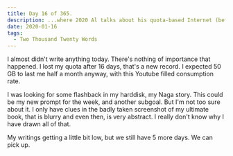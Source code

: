 ```yaml
---
title: Day 16 of 365.
description: ...where 2020 Al talks about his quota-based Internet (before he get his current Wi-Fi plan) and an old story about Naga (dragon).
date: 2020-01-16
tags:
  - Two Thousand Twenty Words
---
```

I almost didn't write anything today. There's nothing of importance that happened. I lost my quota after 16 days, that's a new record. I expected 50 GB to last me half a month anyway, with this Youtube filled consumption rate.

I was looking for some flashback in my harddisk, my Naga story. This could be my new prompt for the week, and another subgoal. But I'm not too sure about it. I only have clues in the badly taken screenshot of my ultimate book, that is blurry and even then, is very abstract. I really don't know why I have drawn all of that.

My writings getting a little bit low, but we still have 5 more days. We can pick up.